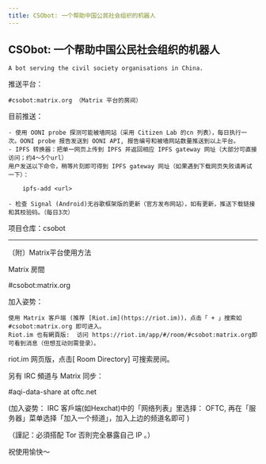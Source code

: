 ```yaml
---
title: CSObot: 一个帮助中国公民社会组织的机器人
---
```

## CSObot: 一个帮助中国公民社会组织的机器人

    A bot serving the civil society organisations in China.

推送平台：

    #csobot:matrix.org （Matrix 平台的房间）


目前推送：

    - 使用 OONI probe 探测可能被墙网站（采用 Citizen Lab 的cn 列表），每日执行一次。OONI probe 报告发送到 OONI API, 报告编号和被墙网站数量推送到以上平台。
    - IPFS 转换器：把单一网页上传到 IPFS 并返回相应 IPFS gateway 网址（大部分可直接访问；约4～5个url）
    用户发送以下命令，稍等片刻即可得到 IPFS gateway 网址（如果遇到下载网页失败请再试一下）：
```
    ipfs-add <url>
```

    - 检查 Signal (Android)无谷歌框架版的更新（官方发布网站），如有更新，推送下载链接和其校验码。（每日3次）

项目仓库：csobot

<hr>
〔附〕Matrix平台使用方法

Matrix 房間

#csobot:matrix.org

加入姿势：

    使用 Matrix 客戶端 (推荐 [Riot.im](https://riot.im))，点击「 + 」搜索如 #csobot:matrix.org 即可进入。
    Riot.im 也有網頁版:  访问 https://riot.im/app/#/room/#csobot:matrix.org即可看到消息（但想互动则需登录）。

riot.im 网页版，点击[ Room Directory] 可搜索房间。


另有 IRC 頻道与 Matrix 同步：

#aqi-data-share at oftc.net

(加入姿势： IRC 客戶端(如Hexchat)中的「网络列表」里选择： OFTC, 再在「服务器」菜单选择「加入一个频道」，加入上边的频道名即可 )

（謹記：必須搭配 Tor 否則完全暴露自己 IP 。）


祝使用愉快～
